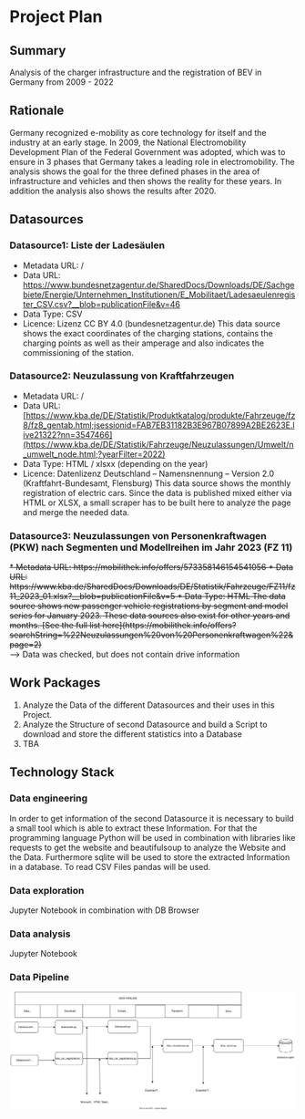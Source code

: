 # Project Plan

## Summary
Analysis of the charger infrastructure and the registration of BEV in Germany from 2009 - 2022
## Rationale
Germany recognized e-mobility as core technology for itself and the industry at an early stage. In 2009, the National Electromobility Development Plan of the Federal Government was adopted, which was to ensure in 3 phases that Germany takes a leading role in electromobility. The analysis shows the goal for the three defined phases in the area of infrastructure and vehicles and then shows the reality for these years.
In addition the analysis also shows the results after 2020.
## Datasources

### Datasource1: Liste der Ladesäulen
* Metadata URL: /
* Data URL: https://www.bundesnetzagentur.de/SharedDocs/Downloads/DE/Sachgebiete/Energie/Unternehmen_Institutionen/E_Mobilitaet/Ladesaeulenregister_CSV.csv?__blob=publicationFile&v=46
* Data Type: CSV
* Licence: Lizenz CC BY 4.0 (bundesnetzagentur.de)
This data source shows the exact coordinates of the charging stations, contains the charging points as well as their amperage and also indicates the commissioning of the station.


### Datasource2: Neuzulassung von Kraftfahrzeugen
* Metadata URL: /
* Data URL: [https://www.kba.de/DE/Statistik/Produktkatalog/produkte/Fahrzeuge/fz8/fz8_gentab.html;jsessionid=FAB7EB31182B3E967B07899A2BE2623E.live21322?nn=3547466](https://www.kba.de/DE/Statistik/Fahrzeuge/Neuzulassungen/Umwelt/n_umwelt_node.html;?yearFilter=2022)
* Data Type: HTML / xlsxx (depending on the year)
* Licence: Datenlizenz Deutschland – Namensnennung – Version 2.0 (Kraftfahrt-Bundesamt, Flensburg)
This data source shows the monthly registration of electric cars. Since the data is published mixed either via HTML or XLSX, a small scraper has to be built here to analyze the page and merge the needed data.


### Datasource3: Neuzulassungen von Personenkraftwagen (PKW) nach Segmenten und Modellreihen im Jahr 2023 (FZ 11)
<del>
* Metadata URL: https://mobilithek.info/offers/573358146154541056
* Data URL: https://www.kba.de/SharedDocs/Downloads/DE/Statistik/Fahrzeuge/FZ11/fz11_2023_01.xlsx?__blob=publicationFile&v=5
* Data Type: HTML
The data source shows new passenger vehicle registrations by segment and model series for January 2023. These data sources also exist for other years and months.
[See the full list here](https://mobilithek.info/offers?searchString=%22Neuzulassungen%20von%20Personenkraftwagen%22&page=2)
</del><br>
--> Data was checked, but does not contain drive information

## Work Packages
1. Analyze the Data of the different Datasources and their uses in this Project.
2. Analyze the Structure of second Datasource and build a Script to download and store the different statistics into a Database 
3. TBA
## Technology Stack
### Data engineering
In order to get information of the second Datasource it is necessary to build a small tool which is able to extract these Information.
For that the programming language Python will be used in combination with libraries like requests to get the website and beautifulsoup to analyze the Website and the Data.
Furthermore sqlite will be used to store the extracted Information in a database. To read CSV Files pandas will be used.
### Data exploration
Jupyter Notebook in combination with DB Browser
### Data analysis
Jupyter Notebook
### Data Pipeline
![Dataflow in the Pipeline](data_pipeline.drawio.svg)


